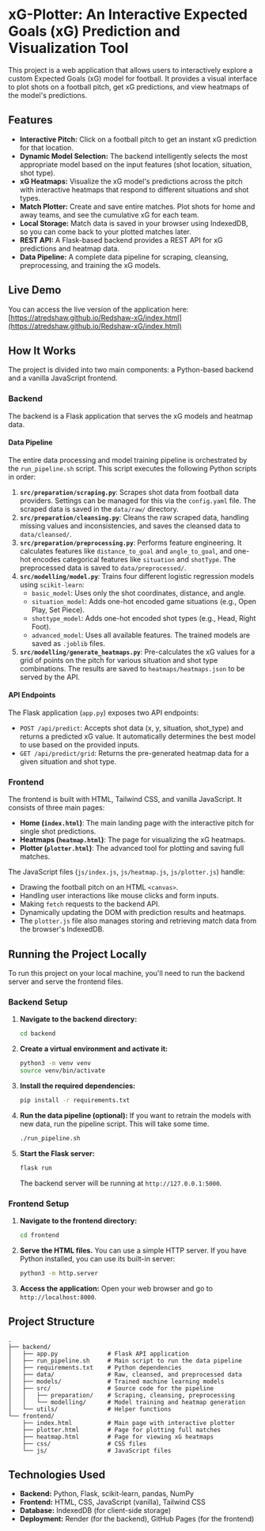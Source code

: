 # xG-Plotter: An Interactive Expected Goals (xG) Prediction and Visualization Tool

This project is a web application that allows users to interactively explore a custom Expected Goals (xG) model for football. It provides a visual interface to plot shots on a football pitch, get xG predictions, and view heatmaps of the model's predictions.

## Features

*   **Interactive Pitch:** Click on a football pitch to get an instant xG prediction for that location.
*   **Dynamic Model Selection:** The backend intelligently selects the most appropriate model based on the input features (shot location, situation, shot type).
*   **xG Heatmaps:** Visualize the xG model's predictions across the pitch with interactive heatmaps that respond to different situations and shot types.
*   **Match Plotter:** Create and save entire matches. Plot shots for home and away teams, and see the cumulative xG for each team.
*   **Local Storage:** Match data is saved in your browser using IndexedDB, so you can come back to your plotted matches later.
*   **REST API:** A Flask-based backend provides a REST API for xG predictions and heatmap data.
*   **Data Pipeline:** A complete data pipeline for scraping, cleansing, preprocessing, and training the xG models.

## Live Demo

You can access the live version of the application here: [https://atredshaw.github.io/Redshaw-xG/index.html](https://atredshaw.github.io/Redshaw-xG/index.html)

## How It Works

The project is divided into two main components: a Python-based backend and a vanilla JavaScript frontend.

### Backend

The backend is a Flask application that serves the xG models and heatmap data.

#### Data Pipeline

The entire data processing and model training pipeline is orchestrated by the `run_pipeline.sh` script. This script executes the following Python scripts in order:

1.  **`src/preparation/scraping.py`**: Scrapes shot data from football data providers. Settings can be managed for this via the `config.yaml` file. The scraped data is saved in the `data/raw/` directory.
2.  **`src/preparation/cleansing.py`**: Cleans the raw scraped data, handling missing values and inconsistencies, and saves the cleansed data to `data/cleansed/`.
3.  **`src/preparation/preprocessing.py`**: Performs feature engineering. It calculates features like `distance_to_goal` and `angle_to_goal`, and one-hot encodes categorical features like `situation` and `shotType`. The preprocessed data is saved to `data/preprocessed/`.
4.  **`src/modelling/model.py`**: Trains four different logistic regression models using `scikit-learn`:
    *   `basic_model`: Uses only the shot coordinates, distance, and angle.
    *   `situation_model`: Adds one-hot encoded game situations (e.g., Open Play, Set Piece).
    *   `shottype_model`: Adds one-hot encoded shot types (e.g., Head, Right Foot).
    *   `advanced_model`: Uses all available features.
    The trained models are saved as `.joblib` files.
5.  **`src/modelling/generate_heatmaps.py`**: Pre-calculates the xG values for a grid of points on the pitch for various situation and shot type combinations. The results are saved to `heatmaps/heatmaps.json` to be served by the API.

#### API Endpoints

The Flask application (`app.py`) exposes two API endpoints:

*   `POST /api/predict`: Accepts shot data (x, y, situation, shot_type) and returns a predicted xG value. It automatically determines the best model to use based on the provided inputs.
*   `GET /api/predict/grid`: Returns the pre-generated heatmap data for a given situation and shot type.

### Frontend

The frontend is built with HTML, Tailwind CSS, and vanilla JavaScript. It consists of three main pages:

*   **Home (`index.html`)**: The main landing page with the interactive pitch for single shot predictions.
*   **Heatmaps (`heatmap.html`)**: The page for visualizing the xG heatmaps.
*   **Plotter (`plotter.html`)**: The advanced tool for plotting and saving full matches.

The JavaScript files (`js/index.js`, `js/heatmap.js`, `js/plotter.js`) handle:
*   Drawing the football pitch on an HTML `<canvas>`.
*   Handling user interactions like mouse clicks and form inputs.
*   Making `fetch` requests to the backend API.
*   Dynamically updating the DOM with prediction results and heatmaps.
*   The `plotter.js` file also manages storing and retrieving match data from the browser's IndexedDB.

## Running the Project Locally

To run this project on your local machine, you'll need to run the backend server and serve the frontend files.

### Backend Setup

1.  **Navigate to the backend directory:**
    ```bash
    cd backend
    ```

2.  **Create a virtual environment and activate it:**
    ```bash
    python3 -m venv venv
    source venv/bin/activate
    ```

3.  **Install the required dependencies:**
    ```bash
    pip install -r requirements.txt
    ```

4.  **Run the data pipeline (optional):**
    If you want to retrain the models with new data, run the pipeline script. This will take some time.
    ```bash
    ./run_pipeline.sh
    ```

5.  **Start the Flask server:**
    ```bash
    flask run
    ```
    The backend server will be running at `http://127.0.0.1:5000`.

### Frontend Setup

1.  **Navigate to the frontend directory:**
    ```bash
    cd frontend
    ```

2.  **Serve the HTML files.** You can use a simple HTTP server. If you have Python installed, you can use its built-in server:
    ```bash
    python3 -m http.server
    ```

3.  **Access the application:**
    Open your web browser and go to `http://localhost:8000`.

## Project Structure

```
.
├── backend/
│   ├── app.py              # Flask API application
│   ├── run_pipeline.sh     # Main script to run the data pipeline
│   ├── requirements.txt    # Python dependencies
│   ├── data/               # Raw, cleansed, and preprocessed data
│   ├── models/             # Trained machine learning models
│   ├── src/                # Source code for the pipeline
│   │   ├── preparation/    # Scraping, cleansing, preprocessing
│   │   └── modelling/      # Model training and heatmap generation
│   └── utils/              # Helper functions
└── frontend/
    ├── index.html          # Main page with interactive plotter
    ├── plotter.html        # Page for plotting full matches
    ├── heatmap.html        # Page for viewing xG heatmaps
    ├── css/                # CSS files
    └── js/                 # JavaScript files
```

## Technologies Used

*   **Backend:** Python, Flask, scikit-learn, pandas, NumPy
*   **Frontend:** HTML, CSS, JavaScript (vanilla), Tailwind CSS
*   **Database:** IndexedDB (for client-side storage)
*   **Deployment:** Render (for the backend), GitHub Pages (for the frontend)